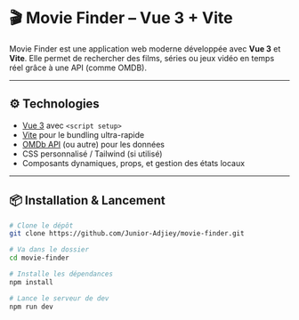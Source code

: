 # 🎬 Movie Finder – Vue 3 + Vite

Movie Finder est une application web moderne développée avec **Vue 3** et **Vite**. Elle permet de rechercher des films, séries ou jeux vidéo en temps réel grâce à une API (comme OMDB).

---

## ⚙️ Technologies

- [Vue 3](https://vuejs.org/) avec `<script setup>`
- [Vite](https://vitejs.dev/) pour le bundling ultra-rapide
- [OMDb API](https://www.omdbapi.com/) (ou autre) pour les données
- CSS personnalisé / Tailwind (si utilisé)
- Composants dynamiques, props, et gestion des états locaux

---

## 📦 Installation & Lancement

```bash
# Clone le dépôt
git clone https://github.com/Junior-Adjiey/movie-finder.git

# Va dans le dossier
cd movie-finder

# Installe les dépendances
npm install

# Lance le serveur de dev
npm run dev
